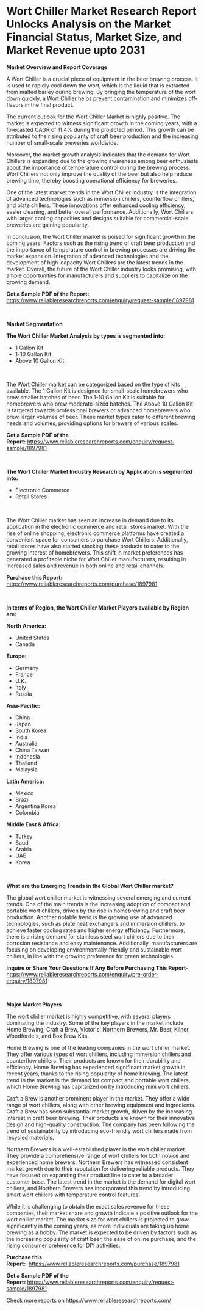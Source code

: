 <p><h1>Wort Chiller Market Research Report Unlocks Analysis on the Market Financial Status, Market Size, and Market Revenue upto 2031</h1></p><p><strong>Market Overview and Report Coverage</strong></p>
<p><p>A Wort Chiller is a crucial piece of equipment in the beer brewing process. It is used to rapidly cool down the wort, which is the liquid that is extracted from malted barley during brewing. By bringing the temperature of the wort down quickly, a Wort Chiller helps prevent contamination and minimizes off-flavors in the final product.</p><p>The current outlook for the Wort Chiller Market is highly positive. The market is expected to witness significant growth in the coming years, with a forecasted CAGR of 11.4% during the projected period. This growth can be attributed to the rising popularity of craft beer production and the increasing number of small-scale breweries worldwide.</p><p>Moreover, the market growth analysis indicates that the demand for Wort Chillers is expanding due to the growing awareness among beer enthusiasts about the importance of temperature control during the brewing process. Wort Chillers not only improve the quality of the beer but also help reduce brewing time, thereby boosting operational efficiency for breweries.</p><p>One of the latest market trends in the Wort Chiller industry is the integration of advanced technologies such as immersion chillers, counterflow chillers, and plate chillers. These innovations offer enhanced cooling efficiency, easier cleaning, and better overall performance. Additionally, Wort Chillers with larger cooling capacities and designs suitable for commercial-scale breweries are gaining popularity.</p><p>In conclusion, the Wort Chiller market is poised for significant growth in the coming years. Factors such as the rising trend of craft beer production and the importance of temperature control in brewing processes are driving the market expansion. Integration of advanced technologies and the development of high-capacity Wort Chillers are the latest trends in the market. Overall, the future of the Wort Chiller industry looks promising, with ample opportunities for manufacturers and suppliers to capitalize on the growing demand.</p></p>
<p><strong>Get a Sample PDF of the Report:</strong> <a href="https://www.reliableresearchreports.com/enquiry/request-sample/1897981">https://www.reliableresearchreports.com/enquiry/request-sample/1897981</a></p>
<p>&nbsp;</p>
<p><strong>Market Segmentation</strong></p>
<p><strong>The Wort Chiller Market Analysis by types is segmented into:</strong></p>
<p><ul><li>1 Gallon Kit</li><li>1-10 Gallon Kit</li><li>Above 10 Gallon Kit</li></ul></p>
<p>&nbsp;</p>
<p><p>The Wort Chiller market can be categorized based on the type of kits available. The 1 Gallon Kit is designed for small-scale homebrewers who brew smaller batches of beer. The 1-10 Gallon Kit is suitable for homebrewers who brew moderate-sized batches. The Above 10 Gallon Kit is targeted towards professional brewers or advanced homebrewers who brew larger volumes of beer. These market types cater to different brewing needs and volumes, providing options for brewers of various scales.</p></p>
<p><strong>Get a Sample PDF of the Report:</strong>&nbsp;<a href="https://www.reliableresearchreports.com/enquiry/request-sample/1897981">https://www.reliableresearchreports.com/enquiry/request-sample/1897981</a></p>
<p>&nbsp;</p>
<p><strong>The Wort Chiller Market Industry Research by Application is segmented into:</strong></p>
<p><ul><li>Electronic Commerce</li><li>Retail Stores</li></ul></p>
<p>&nbsp;</p>
<p><p>The Wort Chiller market has seen an increase in demand due to its application in the electronic commerce and retail stores market. With the rise of online shopping, electronic commerce platforms have created a convenient space for consumers to purchase Wort Chillers. Additionally, retail stores have also started stocking these products to cater to the growing interest of homebrewers. This shift in market preferences has generated a profitable niche for Wort Chiller manufacturers, resulting in increased sales and revenue in both online and retail channels.</p></p>
<p><strong>Purchase this Report:</strong>&nbsp; <a href="https://www.reliableresearchreports.com/purchase/1897981">https://www.reliableresearchreports.com/purchase/1897981</a></p>
<p>&nbsp;</p>
<p><strong>In terms of Region, the Wort Chiller Market Players available by Region are:</strong></p>
<p>
    <p> <strong> North America: </strong>
        <ul>
            <li>United States</li>
            <li>Canada</li>
        </ul>
        </p> 
    <p> <strong> Europe: </strong>
        <ul>
            <li>Germany</li>
            <li>France</li>
            <li>U.K.</li>
            <li>Italy</li>
            <li>Russia</li>
        </ul>
        </p> 
    <p> <strong> Asia-Pacific: </strong>
        <ul>
            <li>China</li>
            <li>Japan</li>
            <li>South Korea</li>
            <li>India</li>
            <li>Australia</li>
            <li>China Taiwan</li>
            <li>Indonesia</li>
            <li>Thailand</li>
            <li>Malaysia</li>
        </ul>
        </p> 
    <p> <strong> Latin America: </strong>
        <ul>
            <li>Mexico</li>
            <li>Brazil</li>
            <li>Argentina Korea</li>
            <li>Colombia</li>
        </ul>
        </p> 
    <p> <strong> Middle East & Africa: </strong>
        <ul>
            <li>Turkey</li>
            <li>Saudi</li>
            <li>Arabia</li>
            <li>UAE</li>
            <li>Korea</li>
        </ul>
    </p>
    </p>
<p>&nbsp;</p>
<p><strong>What are the Emerging Trends in the Global Wort Chiller market?</strong></p>
<p><p>The global wort chiller market is witnessing several emerging and current trends. One of the main trends is the increasing adoption of compact and portable wort chillers, driven by the rise in homebrewing and craft beer production. Another notable trend is the growing use of advanced technologies, such as plate heat exchangers and immersion chillers, to achieve faster cooling rates and higher energy efficiency. Furthermore, there is a rising demand for stainless steel wort chillers due to their corrosion resistance and easy maintenance. Additionally, manufacturers are focusing on developing environmentally-friendly and sustainable wort chillers, in line with the growing preference for green technologies.</p></p>
<p><strong>Inquire or Share Your Questions If Any Before Purchasing This Report</strong>- <a href="https://www.reliableresearchreports.com/enquiry/pre-order-enquiry/1897981">https://www.reliableresearchreports.com/enquiry/pre-order-enquiry/1897981</a></p>
<p>&nbsp;</p>
<p><strong>Major Market Players</strong></p>
<p><p>The wort chiller market is highly competitive, with several players dominating the industry. Some of the key players in the market include Home Brewing, Craft a Brew, Victor's, Northern Brewers, Mr. Beer, Kilner, Woodforde's, and Box Brew Kits.</p><p>Home Brewing is one of the leading companies in the wort chiller market. They offer various types of wort chillers, including immersion chillers and counterflow chillers. Their products are known for their durability and efficiency. Home Brewing has experienced significant market growth in recent years, thanks to the rising popularity of home brewing. The latest trend in the market is the demand for compact and portable wort chillers, which Home Brewing has capitalized on by introducing mini wort chillers.</p><p>Craft a Brew is another prominent player in the market. They offer a wide range of wort chillers, along with other brewing equipment and ingredients. Craft a Brew has seen substantial market growth, driven by the increasing interest in craft beer brewing. Their products are known for their innovative design and high-quality construction. The company has been following the trend of sustainability by introducing eco-friendly wort chillers made from recycled materials.</p><p>Northern Brewers is a well-established player in the wort chiller market. They provide a comprehensive range of wort chillers for both novice and experienced home brewers. Northern Brewers has witnessed consistent market growth due to their reputation for delivering reliable products. They have focused on expanding their product line to cater to a broader customer base. The latest trend in the market is the demand for digital wort chillers, and Northern Brewers has incorporated this trend by introducing smart wort chillers with temperature control features.</p><p>While it is challenging to obtain the exact sales revenue for these companies, their market share and growth indicate a positive outlook for the wort chiller market. The market size for wort chillers is projected to grow significantly in the coming years, as more individuals are taking up home brewing as a hobby. The market is expected to be driven by factors such as the increasing popularity of craft beer, the ease of online purchase, and the rising consumer preference for DIY activities.</p></p>
<p><strong>Purchase this Report:</strong>&nbsp;&nbsp;<a href="https://www.reliableresearchreports.com/purchase/1897981">https://www.reliableresearchreports.com/purchase/1897981</a></p>
<p></p>
<p><strong>Get a Sample PDF of the Report:</strong>&nbsp;<a href="https://www.reliableresearchreports.com/enquiry/request-sample/1897981">https://www.reliableresearchreports.com/enquiry/request-sample/1897981</a></p>
<p>Check more reports on https://www.reliableresearchreports.com/</p>